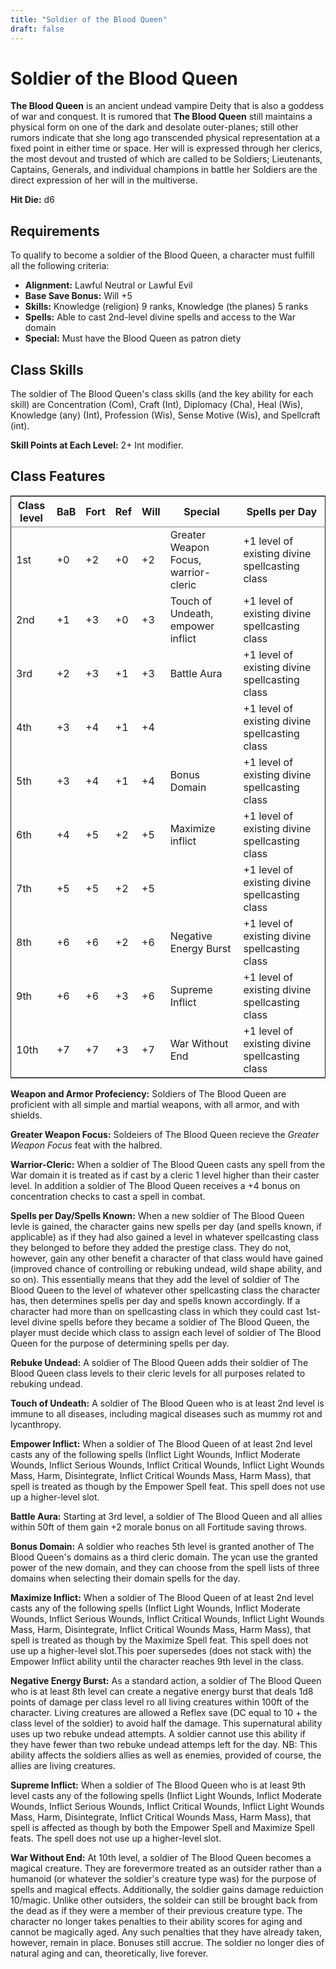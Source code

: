 ```yaml
---
title: "Soldier of the Blood Queen"
draft: false
---
```

# Soldier of the Blood Queen 

**The Blood Queen** is an ancient undead vampire Deity that is also a
goddess of war and conquest. It is rumored that **The Blood Queen**
still maintains a physical form on one of the dark and desolate
outer-planes; still other rumors indicate that she long ago transcended
physical representation at a fixed point in either time or space. Her
will is expressed through her clerics, the most devout and trusted of
which are called to be Soldiers; Lieutenants, Captains, Generals, and
individual champions in battle her Soldiers are the direct expression
of her will in the multiverse. 

**Hit Die:** d6

## Requirements
To qualify to become a soldier of the Blood Queen, a character must
fulfill all the following criteria: 

- **Alignment:** Lawful Neutral or Lawful Evil
- **Base Save Bonus:** Will +5
- **Skills:** Knowledge (religion) 9 ranks, Knowledge (the planes) 5
  ranks
- **Spells:** Able to cast 2nd-level divine spells and access to the
  War domain
- **Special:** Must have the Blood Queen as patron diety

## Class Skills
The soldier of The Blood Queen's class skills (and the key ability for
each skill) are Concentration (Com), Craft (Int), Diplomacy (Cha),
Heal (Wis), Knowledge (any) (Int), Profession (Wis), Sense Motive
(Wis), and Spellcraft (int). 

**Skill Points at Each Level:** 2+ Int modifier. 

## Class Features 

<table border="2" cellspacing="0" cellpadding="6" rules="groups" frame="hsides">


<colgroup>
<col  class="org-right" />

<col  class="org-right" />

<col  class="org-right" />

<col  class="org-right" />

<col  class="org-right" />

<col  class="org-left" />

<col  class="org-left" />
</colgroup>
<thead>
<tr>
<th scope="col" class="org-right">Class level</th>
<th scope="col" class="org-right">BaB</th>
<th scope="col" class="org-right">Fort</th>
<th scope="col" class="org-right">Ref</th>
<th scope="col" class="org-right">Will</th>
<th scope="col" class="org-left">Special</th>
<th scope="col" class="org-left">Spells per Day</th>
</tr>
</thead>
<tbody>
<tr>
<td class="org-right">1st</td>
<td class="org-right">+0</td>
<td class="org-right">+2</td>
<td class="org-right">+0</td>
<td class="org-right">+2</td>
<td class="org-left">Greater Weapon Focus, warrior-cleric</td>
<td class="org-left">+1 level of existing divine spellcasting class</td>
</tr>

<tr>
<td class="org-right">2nd</td>
<td class="org-right">+1</td>
<td class="org-right">+3</td>
<td class="org-right">+0</td>
<td class="org-right">+3</td>
<td class="org-left">Touch of Undeath, empower inflict</td>
<td class="org-left">+1 level of existing divine spellcasting class</td>
</tr>

<tr>
<td class="org-right">3rd</td>
<td class="org-right">+2</td>
<td class="org-right">+3</td>
<td class="org-right">+1</td>
<td class="org-right">+3</td>
<td class="org-left">Battle Aura</td>
<td class="org-left">+1 level of existing divine spellcasting class</td>
</tr>

<tr>
<td class="org-right">4th</td>
<td class="org-right">+3</td>
<td class="org-right">+4</td>
<td class="org-right">+1</td>
<td class="org-right">+4</td>
<td class="org-left">&#xa0;</td>
<td class="org-left">+1 level of existing divine spellcasting class</td>
</tr>

<tr>
<td class="org-right">5th</td>
<td class="org-right">+3</td>
<td class="org-right">+4</td>
<td class="org-right">+1</td>
<td class="org-right">+4</td>
<td class="org-left">Bonus Domain</td>
<td class="org-left">+1 level of existing divine spellcasting class</td>
</tr>

<tr>
<td class="org-right">6th</td>
<td class="org-right">+4</td>
<td class="org-right">+5</td>
<td class="org-right">+2</td>
<td class="org-right">+5</td>
<td class="org-left">Maximize inflict</td>
<td class="org-left">+1 level of existing divine spellcasting class</td>
</tr>

<tr>
<td class="org-right">7th</td>
<td class="org-right">+5</td>
<td class="org-right">+5</td>
<td class="org-right">+2</td>
<td class="org-right">+5</td>
<td class="org-left">&#xa0;</td>
<td class="org-left">+1 level of existing divine spellcasting class</td>
</tr>

<tr>
<td class="org-right">8th</td>
<td class="org-right">+6</td>
<td class="org-right">+6</td>
<td class="org-right">+2</td>
<td class="org-right">+6</td>
<td class="org-left">Negative Energy Burst</td>
<td class="org-left">+1 level of existing divine spellcasting class</td>
</tr>

<tr>
<td class="org-right">9th</td>
<td class="org-right">+6</td>
<td class="org-right">+6</td>
<td class="org-right">+3</td>
<td class="org-right">+6</td>
<td class="org-left">Supreme Inflict</td>
<td class="org-left">+1 level of existing divine spellcasting class</td>
</tr>

<tr>
<td class="org-right">10th</td>
<td class="org-right">+7</td>
<td class="org-right">+7</td>
<td class="org-right">+3</td>
<td class="org-right">+7</td>
<td class="org-left">War Without End</td>
<td class="org-left">+1 level of existing divine spellcasting class</td>
</tr>
</tbody>
</table>

**Weapon and Armor Profeciency:** Soldiers of The Blood Queen are
proficient with all simple and martial weapons, with all armor, and
with shields. 

**Greater Weapon Focus:** Soldeiers of The Blood Queen recieve the
*Greater Weapon Focus* feat with the halbred. 

**Warrior-Cleric:** When a soldier of The Blood Queen casts any spell
from the War domain it is treated as if cast by a cleric 1 level
higher than their caster level. In addition a soldier of The Blood
Queen receives a +4 bonus on concentration checks to cast a spell in
combat. 

**Spells per Day/Spells Known:** When a new soldier of The Blood Queen
levle is gained, the character gains new spells per day (and spells
known, if applicable) as if they had also gained a level in whatever
spellcasting class they belonged to before they added the prestige
class. They do not, however, gain any other benefit a character of
that class would have gained (improved chance of controlling or
rebuking undead, wild shape ability, and so on). This essentially
means that they add the level of soldier of The Blood Queen to the
level of whatever other spellcasting class the character has, then
determines spells per day and spells known accordingly. If a character
had more than on spellcasting class in which they could cast 1st-level
divine spells before they became a soldier of The Blood Queen, the
player must decide which class to assign each level of soldier of The
Blood Queen for the purpose of determining spells per day. 

**Rebuke Undead:** A soldier of The Blood Queen adds their soldier of
The Blood Queen class levels to their cleric levels for all purposes
related to rebuking undead. 

**Touch of Undeath:** A soldier of The Blood Queen who is at least 2nd
level is immune to all diseases, including magical diseases such as
mummy rot and lycanthropy. 

**Empower Inflict:** When a soldier of The Blood Queen of at least 2nd
level casts any of the following spells (Inflict Light Wounds, Inflict
Moderate Wounds, Inflict Serious Wounds, Inflict Critical Wounds,
Inflict Light Wounds Mass, Harm, Disintegrate, Inflict Critical Wounds
Mass, Harm Mass), that spell is treated as though by the Empower Spell
feat. This spell does not use up a higher-level slot. 

**Battle Aura:** Starting at 3rd level, a soldier of The Blood Queen
and all allies within 50ft of them gain +2 morale bonus on all
Fortitude saving throws.

**Bonus Domain:** A soldier who reaches 5th level is granted another
of The Blood Queen's domains as a third cleric domain. The ycan use
the granted power of the new domain, and they can choose from the
spell lists of three domains when selecting their domain spells for
the day. 

**Maximize Inflict:** When a soldier of The Blood Queen of at least
2nd level casts any of the following spells (Inflict Light Wounds,
Inflict Moderate Wounds, Inflict Serious Wounds, Inflict Critical
Wounds, Inflict Light Wounds Mass, Harm, Disintegrate, Inflict
Critical Wounds Mass, Harm Mass), that spell is treated as though by
the Maximize Spell feat. This spell does not use up a higher-level
slot.This poer supersedes (does not stack with) the Empower Inflict
ability until the character reaches 9th level in the class. 

**Negative Energy Burst:** As a standard action, a soldier of The
Blood Queen who is at least 8th level can create a negative energy
burst that deals 1d8 points of damage per class level ro all living
creatures within 100ft of the character. Living creatures are allowed
a Reflex save (DC equal to 10 + the class level of the soldier) to
avoid half the damage. This supernatural ability uses up two rebuke
undead attempts. A soldier cannot use this ability if they have fewer
than two rebuke undead attemps left for the day. NB: This ability
affects the soldiers allies as well as enemies, provided of course,
the allies are living creatures. 

**Supreme Inflict:** When a soldier of The Blood Queen who is at least
9th level casts any of the following spells (Inflict Light Wounds,
Inflict Moderate Wounds, Inflict Serious Wounds, Inflict Critical
Wounds, Inflict Light Wounds Mass, Harm, Disintegrate, Inflict
Critical Wounds Mass, Harm Mass), that spell is affected as though by
both the Empower Spell and Maximize Spell feats. The spell does not
use up a higher-level slot. 

**War Without End:** At 10th level, a soldier of The Blood Queen
becomes a magical creature. They are forevermore treated as an
outsider rather than a humanoid (or whatever the soldier's creature
type was) for the purpose of spells and magical effects. Additionally,
the soldier gains damage reduiction 10/magic. Unlike other outsiders,
the soldeir can still be brought back from the dead as if they were a
member of their previous creature type. The character no longer takes
penalties to their ability scores for aging and cannot be magically
aged. Any such penalties that they have already taken, however, remain
in place. Bonuses still accrue. The soldier no longer dies of natural
aging and can, theoretically, live forever.



<!-- | Number  | Denomination | -->
<!-- | ------: | :----------: | -->
<!-- |  1      | Intake       | -->
<!-- |  2      | mechanical filtration | -->
<!-- |  3      | chemical filtration | -->
<!-- |  4      | biological filtration medium | -->
<!-- |  5      | outflow to tank | -->

